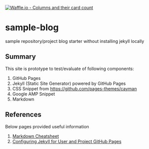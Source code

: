 [![Waffle.io - Columns and their card count](https://badge.waffle.io/y-an/sample-blog.png?columns=all)](https://waffle.io/y-an/sample-blog?utm_source=badge)

sample-blog
====== 

sample repository/project blog starter without installing jekyll locally

Summary
------
This site is prototype to test/evaluate of following components:
1. GitHub Pages
2. Jekyll (Static Site Generator) powered by GitHub Pages
3. CSS Snippet from https://github.com/pages-themes/cayman
4. Google AMP Snippet
5. Markdown 

References
------
Below pages provided useful information 

1. [Markdown Cheatsheet](https://github.com/adam-p/markdown-here/wiki/Markdown-Cheatsheet/)
1. [Configuring Jekyll for User and Project GitHub Pages](http://downtothewire.io/2015/08/15/configuring-jekyll-for-user-and-project-github-pages/)
